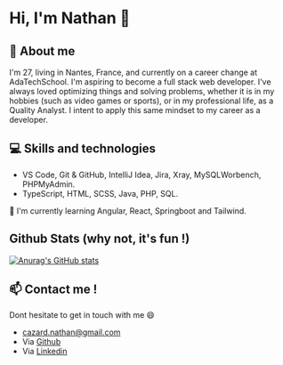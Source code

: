 # Hi, I'm Nathan 👋

## 💬 About me
I'm 27, living in Nantes, France, and currently on a career change at AdaTechSchool. I'm aspiring to become a full stack web developer.
I've always loved optimizing things and solving problems, whether it is in my hobbies (such as video games or sports), or in my professional life, as a Quality Analyst. I intent to apply this same mindset to my career as a developer.

## 💻 Skills and technologies
- VS Code, Git & GitHub, IntelliJ Idea, Jira, Xray, MySQLWorbench, PHPMyAdmin.
- TypeScript, HTML, SCSS, Java, PHP, SQL.

🌱 I'm currently learning Angular, React, Springboot and Tailwind.

## Github Stats (why not, it's fun !)

[![Anurag's GitHub stats](https://github-readme-stats.vercel.app/api?username=nathanc8&theme=radical)](https://github.com/anuraghazra/github-readme-stats)

## 📫 Contact me !
Dont hesitate to get in touch with me 😄
- cazard.nathan@gmail.com
- Via [Github](https://github.com/nathanc8)
- Via [Linkedin](www.linkedin.com/in/nathan-cazard) 


